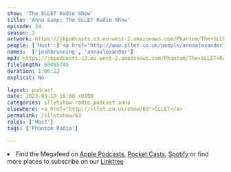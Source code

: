 ```yaml
---
show: 'The SLLET Radio Show'
title: 'Anna &amp; The SLLET Radio Show'
episode: 34
season: 2
artwork: https://jbpodcasts.s3.eu-west-2.amazonaws.com/Phantom/The+SLLET+Radio+Show/Anna+x+SLLET.png
people: ['Host':['<a href="http://www.sllet.co.uk/people/annaalexander">Anna Alexander</a>','<a href="http://www.sllet.co.uk/people/joshbrunning">Josh Brunning</a>']]
names:  ['joshbrunning', 'annaalexander']
mp3: https://jbpodcasts.s3.eu-west-2.amazonaws.com/Phantom/The+SLLET+Radio+Show/2023-05-10+-+63.mp3
filelength: 88085745
duration: 1:06:22
explicit: No

layout: podcast
date: 2023-05-10 16:00 +0100
categories: slletshow radio podcast anna
elsewhere: <a href="http://sllet.co.uk/show/63">SLLET</a>
permalink: /slletshow/63
roles: ['Host']
tags: ['Phantom Radio']

---
```


<li>Find the Megafeed on <a href="https://podcasts.apple.com/us/podcast/phantom-radio-all-the-shows/id1659527657">Apple Podcasts</a>, <a href="https://pca.st/5rlgsndl">Pocket Casts</a>, <a href="https://open.spotify.com/show/1WGc6YCF3UfAL7E62gHLAS?si=eff5901deb8d498e">Spotify</a> or find more places to subscribe on our <a href="https://linktr.ee/phantomradious">Linktree</a></li>
